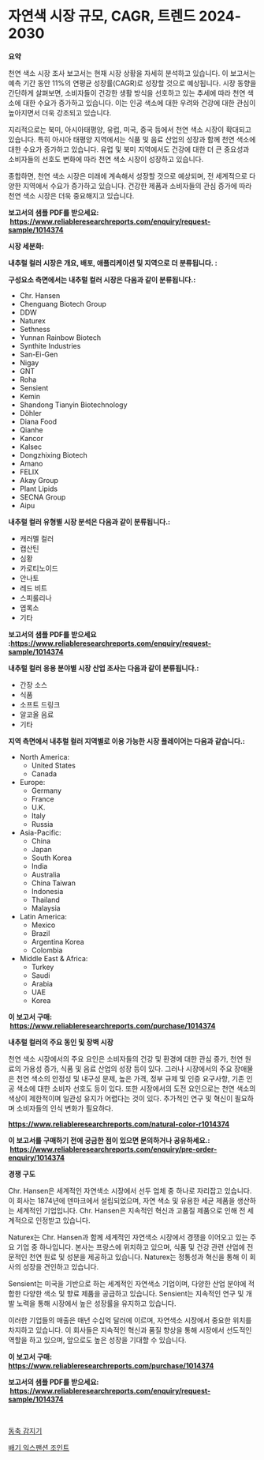 <p><h1>자연색 시장 규모, CAGR, 트렌드 2024-2030</h1></p><p><strong>요약</strong></p>
<p><p>천연 색소 시장 조사 보고서는 현재 시장 상황을 자세히 분석하고 있습니다. 이 보고서는 예측 기간 동안 11%의 연평균 성장률(CAGR)로 성장할 것으로 예상됩니다. 시장 동향을 간단하게 살펴보면, 소비자들이 건강한 생활 방식을 선호하고 있는 추세에 따라 천연 색소에 대한 수요가 증가하고 있습니다. 이는 인공 색소에 대한 우려와 건강에 대한 관심이 높아지면서 더욱 강조되고 있습니다.</p><p>지리적으로는 북미, 아시아태평양, 유럽, 미국, 중국 등에서 천연 색소 시장이 확대되고 있습니다. 특히 아시아 태평양 지역에서는 식품 및 음료 산업의 성장과 함께 천연 색소에 대한 수요가 증가하고 있습니다. 유럽 및 북미 지역에서도 건강에 대한 더 큰 중요성과 소비자들의 선호도 변화에 따라 천연 색소 시장이 성장하고 있습니다.</p><p>종합하면, 천연 색소 시장은 미래에 계속해서 성장할 것으로 예상되며, 전 세계적으로 다양한 지역에서 수요가 증가하고 있습니다. 건강한 제품과 소비자들의 관심 증가에 따라 천연 색소 시장은 더욱 중요해지고 있습니다.</p></p>
<p><strong>보고서의 샘플 PDF를 받으세요: &nbsp;<a href="https://www.reliableresearchreports.com/enquiry/request-sample/1014374">https://www.reliableresearchreports.com/enquiry/request-sample/1014374</a></strong></p>
<p><strong>시장 세분화:</strong></p>
<p><strong> 내추럴 컬러 시장은 개요, 배포, 애플리케이션 및 지역으로 더 분류됩니다. :</strong></p>
<p><strong>구성요소 측면에서는 내추럴 컬러 시장은 다음과 같이 분류됩니다.:</strong></p>
<p><ul><li>Chr. Hansen</li><li>Chenguang Biotech Group</li><li>DDW</li><li>Naturex</li><li>Sethness</li><li>Yunnan Rainbow Biotech</li><li>Synthite Industries</li><li>San-Ei-Gen</li><li>Nigay</li><li>GNT</li><li>Roha</li><li>Sensient</li><li>Kemin</li><li>Shandong Tianyin Biotechnology</li><li>Döhler</li><li>Diana Food</li><li>Qianhe</li><li>Kancor</li><li>Kalsec</li><li>Dongzhixing Biotech</li><li>Amano</li><li>FELIX</li><li>Akay Group</li><li>Plant Lipids</li><li>SECNA Group</li><li>Aipu</li></ul></p>
<p><strong> 내추럴 컬러 유형별 시장 분석은 다음과 같이 분류됩니다.:</strong></p>
<p><ul><li>캐러멜 컬러</li><li>캡산틴</li><li>심황</li><li>카로티노이드</li><li>안나토</li><li>레드 비트</li><li>스피룰리나</li><li>엽록소</li><li>기타</li></ul></p>
<p><strong>보고서의 샘플 PDF를 받으세요 :<a href="https://www.reliableresearchreports.com/enquiry/request-sample/1014374">https://www.reliableresearchreports.com/enquiry/request-sample/1014374</a></strong></p>
<p><strong> 내추럴 컬러 응용 분야별 시장 산업 조사는 다음과 같이 분류됩니다.:</strong></p>
<p><ul><li>간장 소스</li><li>식품</li><li>소프트 드링크</li><li>알코올 음료</li><li>기타</li></ul></p>
<p><strong>지역 측면에서 내추럴 컬러 지역별로 이용 가능한 시장 플레이어는 다음과 같습니다.:</strong></p>
<p><ul>
    <li>
        North America:
        <ul>
            <li>United States</li>
            <li>Canada</li>
        </ul>
    </li>
    <li>
        Europe:
        <ul>
            <li>Germany</li>
            <li>France</li>
            <li>U.K.</li>
            <li>Italy</li>
            <li>Russia</li>
        </ul>
    </li>
    <li>
        Asia-Pacific:
        <ul>
            <li>China</li>
            <li>Japan</li>
            <li>South Korea</li>
            <li>India</li>
            <li>Australia</li>
            <li>China Taiwan</li>
            <li>Indonesia</li>
            <li>Thailand</li>
            <li>Malaysia</li>
        </ul>
    </li>
    <li>
        Latin America:
        <ul>
            <li>Mexico</li>
            <li>Brazil</li>
            <li>Argentina Korea</li>
            <li>Colombia</li>
        </ul>
    </li>
    <li>
        Middle East & Africa:
        <ul>
            <li>Turkey</li>
            <li>Saudi</li>
            <li>Arabia</li>
            <li>UAE</li>
            <li>Korea</li>
        </ul>
    </li>
    </ul></p>
<p><strong>이 보고서 구매: &nbsp;<a href="https://www.reliableresearchreports.com/purchase/1014374">https://www.reliableresearchreports.com/purchase/1014374</a></strong></p>
<p><strong>내추럴 컬러의 주요 동인 및 장벽 시장</strong></p>
<p><p>천연 색소 시장에서의 주요 요인은 소비자들의 건강 및 환경에 대한 관심 증가, 천연 원료의 가용성 증가, 식품 및 음료 산업의 성장 등이 있다. 그러나 시장에서의 주요 장애물은 천연 색소의 안정성 및 내구성 문제, 높은 가격, 정부 규제 및 인증 요구사항, 기존 인공 색소에 대한 소비자 선호도 등이 있다. 또한 시장에서의 도전 요인으로는 천연 색소의 색상이 제한적이며 일관성 유지가 어렵다는 것이 있다. 추가적인 연구 및 혁신이 필요하며 소비자들의 인식 변화가 필요하다.</p></p>
<p><strong><a href="https://www.reliableresearchreports.com/natural-color-r1014374">https://www.reliableresearchreports.com/natural-color-r1014374</a></strong></p>
<p><strong>이 보고서를 구매하기 전에 궁금한 점이 있으면 문의하거나 공유하세요.: &nbsp;<a href="https://www.reliableresearchreports.com/enquiry/pre-order-enquiry/1014374">https://www.reliableresearchreports.com/enquiry/pre-order-enquiry/1014374</a></strong></p>
<p><strong>경쟁 구도</strong></p>
<p><p>Chr. Hansen은 세계적인 자연색소 시장에서 선두 업체 중 하나로 자리잡고 있습니다. 이 회사는 1874년에 덴마크에서 설립되었으며, 자연 색소 및 유용한 세균 제품을 생산하는 세계적인 기업입니다. Chr. Hansen은 지속적인 혁신과 고품질 제품으로 인해 전 세계적으로 인정받고 있습니다.</p><p>Naturex는 Chr. Hansen과 함께 세계적인 자연색소 시장에서 경쟁을 이어오고 있는 주요 기업 중 하나입니다. 본사는 프랑스에 위치하고 있으며, 식품 및 건강 관련 산업에 전문적인 천연 원료 및 성분을 제공하고 있습니다. Naturex는 정통성과 혁신을 통해 이 회사의 성장을 견인하고 있습니다.</p><p>Sensient는 미국을 기반으로 하는 세계적인 자연색소 기업이며, 다양한 산업 분야에 적합한 다양한 색소 및 향료 제품을 공급하고 있습니다. Sensient는 지속적인 연구 및 개발 노력을 통해 시장에서 높은 성장률을 유지하고 있습니다.</p><p>이러한 기업들의 매출은 매년 수십억 달러에 이르며, 자연색소 시장에서 중요한 위치를 차지하고 있습니다. 이 회사들은 지속적인 혁신과 품질 향상을 통해 시장에서 선도적인 역할을 하고 있으며, 앞으로도 높은 성장을 기대할 수 있습니다.</p></p>
<p><strong>이 보고서 구매: &nbsp; <a href="https://www.reliableresearchreports.com/purchase/1014374">https://www.reliableresearchreports.com/purchase/1014374</a></strong></p>
<p><strong>보고서의 샘플 PDF를 받으세요: &nbsp;<a href="https://www.reliableresearchreports.com/enquiry/request-sample/1014374">https://www.reliableresearchreports.com/enquiry/request-sample/1014374</a></strong><strong></strong></p>
<p>&nbsp;</p>
<p><p><a href="https://medium.com/@carlosrtzkzhj/%EB%8F%99%EC%B6%95-%EA%B2%80%EC%B6%9C%EA%B8%B0-%EC%8B%9C%EC%9E%A5-%EC%9C%A0%ED%98%95-%EC%9D%91%EC%9A%A9-%EB%B0%8F-%EC%A7%80%EB%A6%AC%EB%B3%84-%EC%B2%A0%EC%A0%80%ED%95%9C-%ED%8F%89%EA%B0%80-810e44796d53">동축 감지기</a></p><p><a href="https://medium.com/@juracy1980/%ED%92%80%EA%B8%B0-%ED%99%95%EC%9E%A5-%EC%A1%B0%EC%9D%B8%ED%8A%B8-%EC%8B%9C%EC%9E%A5-%EB%B6%84%EC%84%9D-%EA%B7%B8%EC%9D%98-cagr-%EC%8B%9C%EC%9E%A5-%EC%84%B8%EB%B6%84%ED%99%94-%EB%B0%8F-%EA%B8%80%EB%A1%9C%EB%B2%8C-%EC%82%B0%EC%97%85-%EA%B0%9C%EC%9A%94-502a50531b79">배기 익스팬션 조인트</a></p></p>
